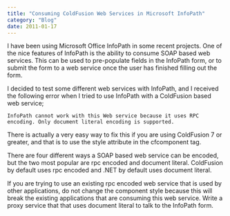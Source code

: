 ```yaml
---
title: "Consuming ColdFusion Web Services in Microsoft InfoPath"
category: "Blog"
date: 2011-01-17
---
```



I have been using Microsoft Office InfoPath in some recent projects. One of the nice features of InfoPath is the ability to consume SOAP based web services. This can be used to pre-populate fields in the InfoPath form, or to submit the form to a web service once the user has finished filling out the form.

I decided to test some different web services with InfoPath, and I received the following error when I tried to use InfoPath with a ColdFusion based web service; 

    InfoPath cannot work with this Web service because it uses RPC encoding. Only document literal encoding is supported.

There is actually a very easy way to fix this if you are using ColdFusion 7 or greater, and that is to use the style attribute in the cfcomponent tag.

There are four different ways a SOAP based web service can be encoded, but the two most popular are rpc encoded and document literal. ColdFusion by default uses rpc encoded and .NET by default uses document literal.

If you are trying to use an existing rpc encoded web service that is used by other applications, do not change the component style because this will break the existing applications that are consuming this web service. Write a proxy service that that uses document literal to talk to the InfoPath form.